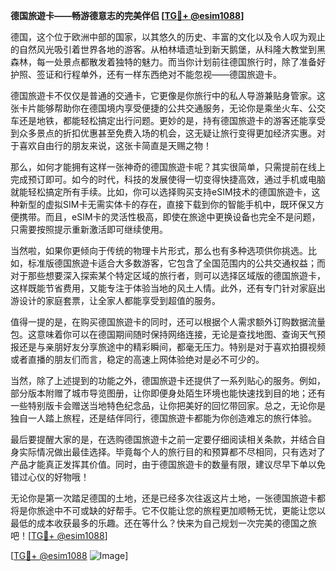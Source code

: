 **德国旅遊卡——畅游德意志的完美伴侣 [[TG💪+ @esim1088](https://t.me/s/esim1088)]**

德国，这个位于欧洲中部的国家，以其悠久的历史、丰富的文化以及令人叹为观止的自然风光吸引着世界各地的游客。从柏林墙遗址到新天鹅堡，从科隆大教堂到黑森林，每一处景点都散发着独特的魅力。而当你计划前往德国旅行时，除了准备好护照、签证和行程单外，还有一样东西绝对不能忽视——德国旅遊卡。

德国旅遊卡不仅仅是普通的交通卡，它更像是你旅行中的私人导游兼贴身管家。这张卡片能够帮助你在德国境内享受便捷的公共交通服务，无论你是乘坐火车、公交车还是地铁，都能轻松搞定出行问题。更妙的是，持有德国旅遊卡的游客还能享受到众多景点的折扣优惠甚至免费入场的机会，这无疑让旅行变得更加经济实惠。对于喜欢自由行的朋友来说，这张卡简直是天赐之物！

那么，如何才能拥有这样一张神奇的德国旅遊卡呢？其实很简单，只需提前在线上完成预订即可。如今的时代，科技的发展使得一切变得快捷高效，通过手机或电脑就能轻松搞定所有手续。比如，你可以选择购买支持eSIM技术的德国旅遊卡，这种新型的虚拟SIM卡无需实体卡的存在，直接下载到你的智能手机中，既环保又方便携带。而且，eSIM卡的灵活性极高，即使在旅途中更换设备也完全不是问题，只需要按照提示重新激活即可继续使用。

当然啦，如果你更倾向于传统的物理卡片形式，那么也有多种选项供你挑选。比如，标准版德国旅遊卡适合大多数游客，它包含了全国范围内的公共交通权益；而对于那些想要深入探索某个特定区域的旅行者，则可以选择区域版的德国旅遊卡，这样既能节省费用，又能专注于体验当地的风土人情。此外，还有专门针对家庭出游设计的家庭套票，让全家人都能享受到超值的服务。

值得一提的是，在购买德国旅遊卡的同时，还可以根据个人需求额外订购数据流量包。这意味着你可以在德国期间随时保持网络连接，无论是查找地图、查询天气预报还是与亲朋好友分享旅途中的精彩瞬间，都毫无压力。特别是对于喜欢拍摄视频或者直播的朋友们而言，稳定的高速上网体验绝对是必不可少的。

当然，除了上述提到的功能之外，德国旅遊卡还提供了一系列贴心的服务。例如，部分版本附赠了城市导览图册，让你即便身处陌生环境也能快速找到目的地；还有一些特别版卡会赠送当地特色纪念品，让你把美好的回忆带回家。总之，无论你是独自一人踏上旅程，还是结伴同行，德国旅遊卡都能为你创造难忘的旅行体验。

最后要提醒大家的是，在选购德国旅遊卡之前一定要仔细阅读相关条款，并结合自身实际情况做出最佳选择。毕竟每个人的旅行目的和预算都不尽相同，只有选对了产品才能真正发挥其价值。同时，由于德国旅遊卡的数量有限，建议尽早下单以免错过心仪的好物哦！

无论你是第一次踏足德国的土地，还是已经多次往返这片土地，一张德国旅遊卡都将是你旅途中不可或缺的好帮手。它不仅能让您的旅程更加顺畅无忧，更能让您以最低的成本收获最多的乐趣。还在等什么？快来为自己规划一次完美的德国之旅吧！[[TG💪+ @esim1088](https://t.me/s/esim1088)]

[[TG💪+ @esim1088](https://t.me/s/esim1088) ![Image](https://i.postimg.cc/4NQfJmqS/Snipaste-2025-05-13-00-14-12.png)]